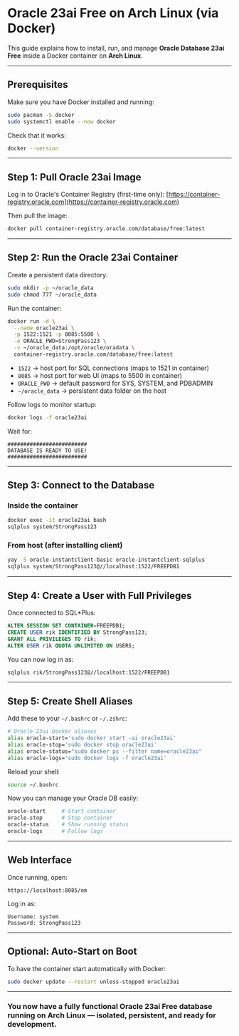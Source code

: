 # Oracle 23ai Free on Arch Linux (via Docker)

This guide explains how to install, run, and manage **Oracle Database 23ai Free** inside a Docker container on **Arch Linux**.

---

## Prerequisites

Make sure you have Docker installed and running:

```bash
sudo pacman -S docker
sudo systemctl enable --now docker
```

Check that it works:

```bash
docker --version
```

---

## Step 1: Pull Oracle 23ai Image

Log in to Oracle's Container Registry (first-time only):
[https://container-registry.oracle.com](https://container-registry.oracle.com)

Then pull the image:

```bash
docker pull container-registry.oracle.com/database/free:latest
```

---

## Step 2: Run the Oracle 23ai Container

Create a persistent data directory:

```bash
sudo mkdir -p ~/oracle_data
sudo chmod 777 ~/oracle_data
```

Run the container:

```bash
docker run -d \
  --name oracle23ai \
  -p 1522:1521 -p 8085:5500 \
  -e ORACLE_PWD=StrongPass123 \
  -v ~/oracle_data:/opt/oracle/oradata \
  container-registry.oracle.com/database/free:latest
```

* `1522` → host port for SQL connections (maps to 1521 in container)
* `8085` → host port for web UI (maps to 5500 in container)
* `ORACLE_PWD` → default password for SYS, SYSTEM, and PDBADMIN
* `~/oracle_data` → persistent data folder on the host

Follow logs to monitor startup:

```bash
docker logs -f oracle23ai
```

Wait for:

```
#########################
DATABASE IS READY TO USE!
#########################
```

---

## Step 3: Connect to the Database

### Inside the container

```bash
docker exec -it oracle23ai bash
sqlplus system/StrongPass123
```

### From host (after installing client)

```bash
yay -S oracle-instantclient-basic oracle-instantclient-sqlplus
sqlplus system/StrongPass123@//localhost:1522/FREEPDB1
```

---

## Step 4: Create a User with Full Privileges

Once connected to SQL*Plus:

```sql
ALTER SESSION SET CONTAINER=FREEPDB1;
CREATE USER rik IDENTIFIED BY StrongPass123;
GRANT ALL PRIVILEGES TO rik;
ALTER USER rik QUOTA UNLIMITED ON USERS;
```

You can now log in as:

```bash
sqlplus rik/StrongPass123@//localhost:1522/FREEPDB1
```

---

## Step 5: Create Shell Aliases

Add these to your `~/.bashrc` or `~/.zshrc`:

```bash
# Oracle 23ai Docker aliases
alias oracle-start='sudo docker start -ai oracle23ai'
alias oracle-stop='sudo docker stop oracle23ai'
alias oracle-status="sudo docker ps --filter name=oracle23ai"
alias oracle-logs='sudo docker logs -f oracle23ai'
```

Reload your shell:

```bash
source ~/.bashrc
```

Now you can manage your Oracle DB easily:

```bash
oracle-start     # Start container
oracle-stop      # Stop container
oracle-status    # Show running status
oracle-logs      # Follow logs
```

---

## Web Interface

Once running, open:

```
https://localhost:8085/em
```

Log in as:

```
Username: system
Password: StrongPass123
```

---

## Optional: Auto-Start on Boot

To have the container start automatically with Docker:

```bash
sudo docker update --restart unless-stopped oracle23ai
```

---

### You now have a fully functional Oracle 23ai Free database running on Arch Linux — isolated, persistent, and ready for development.

